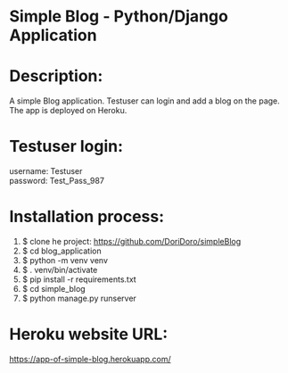 # Simple Blog - Python/Django Application


# Description:
A simple Blog application. Testuser can login and add a blog on the page. The app is deployed on Heroku.


# Testuser login:
username: Testuser <br />
password: Test_Pass_987


# Installation process:
1. $ clone he project: https://github.com/DoriDoro/simpleBlog
2. $ cd blog_application
3. $ python -m venv venv
4. $ . venv/bin/activate
5. $ pip install -r requirements.txt
6. $ cd simple_blog
7. $ python manage.py runserver


# Heroku website URL:
https://app-of-simple-blog.herokuapp.com/

